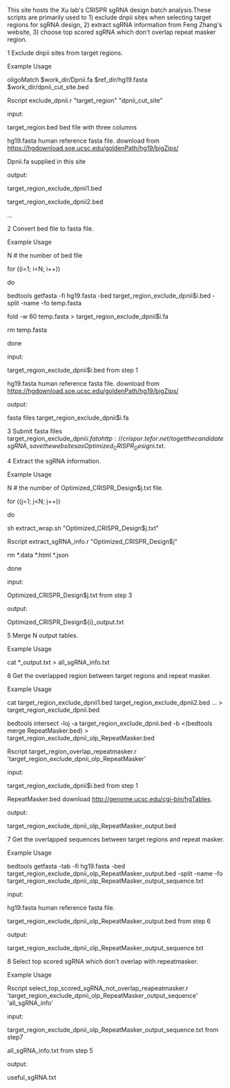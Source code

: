 This site hosts the Xu lab's CRISPR sgRNA design batch analysis.These scripts are primarily used to 1) exclude dnpii sites when selecting target regions for sgRNA design, 2) extract sgRNA information from Feng Zhang's website, 3) choose top scored sgRNA which don't overlap repeat masker region.


1 Exclude dnpii sites from target regions.


Example Usage


oligoMatch $work_dir/Dpnii.fa $ref_dir/hg19.fasta $work_dir/dpnii_cut_site.bed

Rscript exclude_dpnii.r "target_region" "dpnii_cut_site"


input: 

target_region.bed   bed file with three columns

hg19.fasta   human reference fasta file. download from https://hgdownload.soe.ucsc.edu/goldenPath/hg19/bigZips/

Dpnii.fa supplied in this site


output:

target_region_exclude_dpnii1.bed

target_region_exclude_dpnii2.bed

...



2 Convert bed file to fasta file.

Example Usage

N # the number of bed file

for ((i=1; i<N; i++))

do

bedtools getfasta -fi hg19.fasta -bed target_region_exclude_dpnii$i.bed -split -name -fo temp.fasta

fold -w 60 temp.fasta > target_region_exclude_dpnii$i.fa

rm temp.fasta

done


input: 


target_region_exclude_dpnii$i.bed from step 1

hg19.fasta human reference fasta file. download from https://hgdownload.soe.ucsc.edu/goldenPath/hg19/bigZips/


output: 

fasta files target_region_exclude_dpnii$i.fa



3 Submit fasta files target_region_exclude_dpnii$i.fa to http://crispor.tefor.net/ to get the candidate sgRNA, save the websites as Optimized_CRISPR_Design$i.txt.



4 Extract the sgRNA information.


Example Usage

N # the number of Optimized_CRISPR_Design$j.txt file.

for ((j=1; j<N; j++))

do

sh extract_wrap.sh "Optimized_CRISPR_Design$j.txt"

Rscript extract_sgRNA_info.r "Optimized_CRISPR_Design$j"

rm *.data *.html *.json

done


input:


Optimized_CRISPR_Design$j.txt from step 3


output:

Optimized_CRISPR_Design${i}_output.txt



5 Merge N output tables. 

Example Usage

cat *_output.txt > all_sgRNA_info.txt



6 Get the overlapped region between target regions and repeat masker.


Example Usage


cat target_region_exclude_dpnii1.bed target_region_exclude_dpnii2.bed ... > target_region_exclude_dpnii.bed

 
bedtools intersect -loj -a target_region_exclude_dpnii.bed -b <(bedtools merge RepeatMasker.bed) > target_region_exclude_dpnii_olp_RepeatMasker.bed

Rscript target_region_overlap_repeatmasker.r 'target_region_exclude_dpnii_olp_RepeatMasker'


input: 

target_region_exclude_dpnii$i.bed from step 1

RepeatMasker.bed  download http://genome.ucsc.edu/cgi-bin/hgTables. 


output:

target_region_exclude_dpnii_olp_RepeatMasker_output.bed




7 Get the overlapped sequences between target regions and repeat masker.

Example Usage

bedtools getfasta -tab -fi hg19.fasta -bed target_region_exclude_dpnii_olp_RepeatMasker_output.bed -split -name -fo target_region_exclude_dpnii_olp_RepeatMasker_output_sequence.txt


input:

hg19.fasta  human reference fasta file.

target_region_exclude_dpnii_olp_RepeatMasker_output.bed from step 6


output:

target_region_exclude_dpnii_olp_RepeatMasker_output_sequence.txt




8 Select top scored sgRNA which don't overlap with repeatmasker.

Example Usage

Rscript select_top_scored_sgRNA_not_overlap_reapeatmasker.r 'target_region_exclude_dpnii_olp_RepeatMasker_output_sequence' 'all_sgRNA_info'


input:

target_region_exclude_dpnii_olp_RepeatMasker_output_sequence.txt from step7

all_sgRNA_info.txt from step 5



output:

useful_sgRNA.txt

